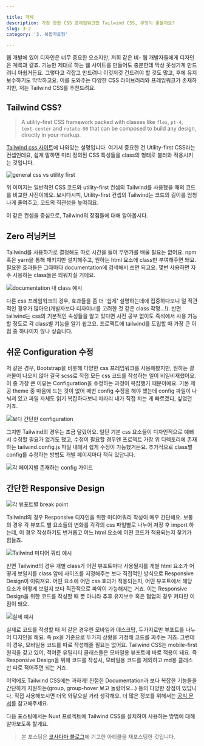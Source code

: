 ```yaml
---

title: 객체
description: 가장 핫한 CSS 프레임워크인 Tailwind CSS, 무엇이 좋을까요?
slug: 3-2
category: '3. 복합자료형'

---
```


웹 개발에 있어 디자인은 너무 중요한 요소지만, 저희 같은 비- 웹 개발자들에게 디자인은 계륵과 같죠. 기능만 제대로 하는 웹 사이트를 만들어도 충분한데 막상 못생기게 만드려니 아쉽거든요. 그렇다고 각잡고 만드려니 이것저것 건드려야 할 것도 많고, 후에 유지보수하기도 막막하고요. 이를 도와주는 다양한 CSS 라이브러리와 프레임워크가 존재하지만, 저는 Tailwind CSS를 추천드려요.

## Tailwind CSS?

> A utility-first CSS framework packed with classes like `flex`, `pt-4`, `text-center` and `rotate-90` that can be composed to build any design, directly in your markup.

[Tailwind css 사이트](https://tailwindcss.com/)에 나와있는 설명입니다. 여기서 중요한 건 Utility-first CSS라는 컨셉인데요, 쉽게 말하면 미리 정의된 CSS 특성들을 class의 형태로 불러와 적용시키는 것입니다.

![general css vs utility first](/why-tailwind-css/01.png)

위 이미지는 일반적인 CSS 코드와 utility-first 컨셉의 Tailwind를 사용했을 때의 코드를 비교한 사진이에요. 보시다시피, Utility-first 컨셉의 Tailwind는 코드의 길이를 엄청나게 줄여주고, 코드의 직관성을 높여줘요.

이 같은 컨셉을 중심으로, Tailwind의 장점들에 대해 알아봅시다.

## Zero 러닝커브

Tailwind를 사용하기로 결정해도 따로 시간을 들여 무언가를 배울 필요는 없어요. npm 혹은 yarn을 통해 패키지만 설치해주고, 원하는 html 요소에 class만 부여해주면 돼요. 필요한 효과들은 그때마다 documentation에 검색해서 쓰면 되고요. 몇번 사용하면 자주 사용하는 class들은 외워지실 거에요. 

![documentation 내 class 예시](/why-tailwind-css/02.png)

다른 css 프레임워크의 경우, 효과들을 좀 더 '쉽게' 설명하는데에 집중하다보니 덜 직관적인 경우가 많아요(개발자보다 디자이너를 고려한 것 같은 class 작명...!). 반면 tailwind는 css의 기본적인 속성들을 알고 있다면 사전 공부 없이도 즉석에서 사용 가능할 정도로 각 class별 기능을 알기 쉽고요. 프로젝트에 tailwind를 도입할 때 가장 큰 이점 중 하나이지 않나 싶습니다.

## 쉬운 Configuration 수정

저 같은 경우, Bootstrap을 비롯해 다양한 css 프레임워크를 사용해봤지만, 원하는 결과물이 나오지 않아 결국 scss로 직접 모든 css 코드를 작성하는 일이 비일비재했어요. 이 중 가장 큰 이유는 Configuration을 수정하는 과정이 복잡했기 때문이에요. 기본 제공 theme 중 마음에 드는 것이 없어 매번 config 수정을 해야 했는데 config 파일이 나눠져 있고 파일 자체도 읽기 복잡하다보니 차라리 내가 직접 치는 게 빠르겠다, 싶었던 거죠.

![보다 간단한 configuration](/why-tailwind-css/03.png)

그치만 Tailwind의 경우는 조금 달랐어요. 일단 기본 css 요소들이 디자인적으로 예뻐서 수정할 필요가 없기도 했고, 수정이 필요할 경우엔 프로젝트 가장 위 디렉토리에 존재하는 tailwind.config.js 파일 내에서 쉽게 수정이 가능했거든요. 추가적으로 class별 config를 수정하는 방법도 개별 페이지마다 적혀 있답니다.

![각 페이지별 존재하는 config 가이드](/why-tailwind-css/04.png)

## 간단한 Responsive Design

![각 뷰포트별 break point](/why-tailwind-css/05.png)

Tailwind의 경우 Responsive 디자인을 위한 미디어쿼리 작성이 매우 간단해요. 보통의 경우 각 뷰포트 별 요소들의 변화를 각각의 css 파일별로 나누어 저장 후 import 하는데, 이 경우 작성하기도 번거롭고 어느 html 요소에 어떤 코드가 적용되는지 찾기가 힘들죠.

![Tailwind 미디어 쿼리 예시](/why-tailwind-css/06.png)

반면 Tailwind의 경우 개별 class가 어떤 뷰포트마다 사용될지를 개별 html 요소가 어떻게 보일지를 class 앞에 사이즈를 지정해주는 보다 직접적인 방식으로 Responsive Design이 이뤄져요. 어떤 요소에 어떤 css 효과가 적용되는지, 어떤 뷰포트에서 해당 요소가 어떻게 보일지 보다 직관적으로 파악이 가능해지는 거죠. 이는 Responsive Design을 위한 코드를 작성할 때 뿐 아니라 추후 유지보수 혹은 협업의 경우 커다란 이점이 돼요.

![실제 예시](/why-tailwind-css/07.png)

실제로 코드를 작성할 때 저 같은 경우엔 모바일과 데스크탑, 두가지로만 뷰포트를 나누어 디자인을 해요. 즉 px을 기준으로 두가지 상황을 가정해 코드를 짜주는 거죠. 그런데 이 경우, 모바일용 코드를 따로 작성해줄 필요는 없어요. Tailwind CSS는 mobile-first 원칙을 갖고 있어, 적어준 유틸리티 클래스들은 모바일용 뷰포트에 바로 적용이 돼요. 즉 Responsive Design을 위해 코드를 작성시, 모바일용 코드를 제외하고 md용 클래스만 따로 적어주면 되는 거죠.



이외에도 Tailwind CSS에는 과하게! 친절한 Documentation과 보다 복잡한 기능들을 간단하게 지원하는(group, group-hover 보고 놀랐어요...) 등의 다양한 장점이 있답니다. 직접 사용해보시면 더욱 와닿으실 거라 생각해요. 더 많은 정보를 위해서는 [공식 문서](https://tailwindcss.com/docs/installation)를 참고해주세요.

다음 포스팅에서는 Nuxt 프로젝트에 Tailwind CSS를 설치하여 사용하는 방법에 대해 알아보도록 할게요.

> 본 포스팅은 [코사다마 블로그](https://www.blog.cosadama.com/)에 기고한 아티클을 재포스팅한 것입니다.
